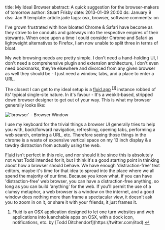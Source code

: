 title: My Ideal Browser
abstract: A quick suggestion for the browser-makers of tomorrow
author: Stuart Frisby
date: 2013-01-09 20:00
ds: January 9
dss: Jan 9
template: article.jade
tags: osx, browser, software
comments: on

I've grown frustrated with how bloated Chrome & Safari have become as they strive to be conduits and gateways into the respective empires of their stewards. When once upon a time I could consider Chrome and Safari as lightweight alternatives to Firefox, I am now unable to split three in terms of bloat. 

My web browsing needs are pretty simple. I don't need a hand-holding UI, I don't need a comprehensive plugin and extension architecture, I don't even need bookmarks, they're elsewhere and divorced from any given browser as well they should be - I just need a window, tabs, and a place to enter a URL.

The closest I can get to my ideal setup is a [fluid.app](http://fluidapp.com) <sup><a href="#1" id="f1">[1]</a></sup> instance robbed of its' typical single-site nature. In it's favour - It's a webkit-based, stripped down browser designer to get out of your way. This is what my browser generally looks like:

!['browser' - Browser Window](http://goo.gl/kIerz)

I use my keyboard for the trivial things a browser UI generally tries to help you with, back/forward navigation, refreshing, opening tabs, performing a web search, entering a URL, etc. Therefore seeing those things in the chrome is a waste of expensive vertical space on my 13 inch display & a tawdry distraction from actually using the web. 

[Fluid](http://fluidapp.com) isn't perfect in this role, and nor should it be since this is absolutely not what Todd intended for it, but I think it's a good starting point in thinking about how a browser should behave. We have enough 'distraction-free' text editors, maybe it's time for that idea to spread into the place where we all spend the majority of our time. Because you know what, if you can have 'distraction-free' web browser, you can have a distraction-free anything, so long as you can build 'anything' for the web. If you'll permit the use of a clumsy metaphor, a web browser is a window on the internet, and a good window does nothing more than frame a spectacular view, it doesn't ask you to zoom in on it, or share it with your friends, it just frames it.

<ol class="footnotes">
<li id="1">
	Fluid is an OSX application designed to let one turn websites and web applications into luanchable apps on OSX, with a dock icon, notifications, etc. by [Todd Ditchendorf](https://twitter.com/itod) 
	<a href="#f1">↩</a>
	</li>
</ol>